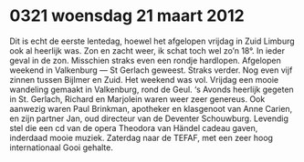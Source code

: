 # 0321 woensdag 21 maart 2012
Dit is echt de eerste lentedag, hoewel het afgelopen vrijdag in Zuid Limburg ook al heerlijk was. Zon en zacht weer, ik schat toch wel zo’n 18°. In ieder geval in de zon. Misschien straks even een rondje hardlopen. Afgelopen weekend in Valkenburg — St Gerlach geweest. Straks verder. Nog even vijf zinnen tussen Bijlmer en Zuid. Het weekend was vol. Vrijdag een mooie wandeling gemaakt in Valkenburg, rond de Geul. ‘s Avonds heerlijk gegeten in St. Gerlach, Richard en Marjolein waren weer zeer genereus. Ook aanwezig waren Paul Brinkman, apotheker en klasgenoot van Anne Carien, en zijn partner Jan, oud directeur van de Deventer Schouwburg. Levendig stel die een cd van de opera Theodora van Händel cadeau gaven, inderdaad mooie muziek. Zaterdag naar de TEFAF, met een zeer hoog internationaal Gooi gehalte. 